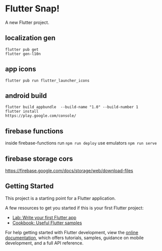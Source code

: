 # Flutter Snap!

A new Flutter project.


## localization gen

```
flutter pub get
flutter gen-l10n
```

## app icons

```
flutter pub run flutter_launcher_icons
```

## android build

```
flutter build appbundle  --build-name "1.0" --build-number 1
flutter install
https://play.google.com/console/
```


## firebase functions

inside firebase-functions run `npm run deploy`
use emulators `npm run serve`

## firebase storage cors
https://firebase.google.com/docs/storage/web/download-files


## Getting Started

This project is a starting point for a Flutter application.

A few resources to get you started if this is your first Flutter project:

- [Lab: Write your first Flutter app](https://docs.flutter.dev/get-started/codelab)
- [Cookbook: Useful Flutter samples](https://docs.flutter.dev/cookbook)

For help getting started with Flutter development, view the
[online documentation](https://docs.flutter.dev/), which offers tutorials,
samples, guidance on mobile development, and a full API reference.

